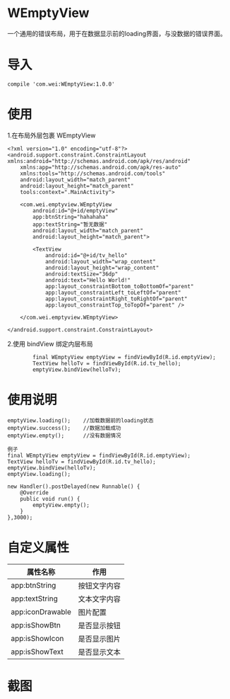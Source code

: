 # WEmptyView
一个通用的错误布局，用于在数据显示前的loading界面，与没数据的错误界面。

# 导入  
```
compile 'com.wei:WEmptyView:1.0.0'
```

# 使用   
1.在布局外层包裹 WEmptyView
```
<?xml version="1.0" encoding="utf-8"?>
<android.support.constraint.ConstraintLayout xmlns:android="http://schemas.android.com/apk/res/android"
    xmlns:app="http://schemas.android.com/apk/res-auto"
    xmlns:tools="http://schemas.android.com/tools"
    android:layout_width="match_parent"
    android:layout_height="match_parent"
    tools:context=".MainActivity">

    <com.wei.emptyview.WEmptyView
        android:id="@+id/emptyView"
        app:btnString="hahahaha"
        app:textString="暂无数据"
        android:layout_width="match_parent"
        android:layout_height="match_parent">

        <TextView
            android:id="@+id/tv_hello"
            android:layout_width="wrap_content"
            android:layout_height="wrap_content"
            android:textSize="36dp"
            android:text="Hello World!"
            app:layout_constraintBottom_toBottomOf="parent"
            app:layout_constraintLeft_toLeftOf="parent"
            app:layout_constraintRight_toRightOf="parent"
            app:layout_constraintTop_toTopOf="parent" />

    </com.wei.emptyview.WEmptyView>

</android.support.constraint.ConstraintLayout>
```

2.使用 bindView 绑定内层布局
```
        final WEmptyView emptyView = findViewById(R.id.emptyView);
        TextView helloTv = findViewById(R.id.tv_hello);
        emptyView.bindView(helloTv);
```
# 使用说明
```
emptyView.loading();    //加载数据前的loading状态
emptyView.success();    //数据加载成功
emptyView.empty();      //没有数据情况

例子
final WEmptyView emptyView = findViewById(R.id.emptyView);
TextView helloTv = findViewById(R.id.tv_hello);
emptyView.bindView(helloTv);
emptyView.loading();

new Handler().postDelayed(new Runnable() {
    @Override
    public void run() {
        emptyView.empty();
    }
},3000);
```

# 自定义属性
| 属性名称 | 作用 | 
| ------ | ------ |
| app:btnString | 按钮文字内容 | 
| app:textString | 文本文字内容 | 
| app:iconDrawable | 图片配置 | 
| app:isShowBtn | 是否显示按钮 | 
| app:isShowIcon | 是否显示图片 | 
| app:isShowText | 是否显示文本 | 

# 截图




